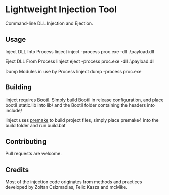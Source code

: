 Lightweight Injection Tool
=======================

Command-line DLL Injection and Ejection.

Usage
-----

Inject DLL Into Process
	linject inject -process proc.exe -dll .\payload.dll

Eject DLL From Process
	linject eject -process proc.exe -dll .\payload.dll

Dump Modules in use by Process
	linject dump -process proc.exe

Building
--------

linject requires [Bootil](https://github.com/garrynewman/bootil). Simply build Bootil in release configuration, and place bootil_static.lib into lib/ and the Bootil folder containing the headers into include/

linject uses [premake](http://industriousone.com/premake) to build project files, simply place premake4 into the build folder and run build.bat

Contributing
------------

Pull requests are welcome.

Credits
-------

Most of the injection code originates from methods and practices developed by Zoltan Csizmadias, Felix Kasza and mcMike.